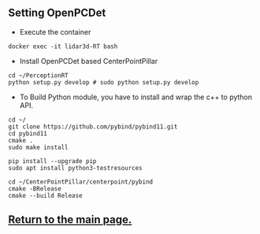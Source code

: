 
## Setting OpenPCDet

- Execute the container
```
docker exec -it lidar3d-RT bash
```

- Install OpenPCDet based CenterPointPillar
``` shell
cd ~/PerceptionRT
python setup.py develop # sudo python setup.py develop
```

- To Build Python module, you have to install and wrap the c++ to python API.
``` shell
cd ~/
git clone https://github.com/pybind/pybind11.git
cd pybind11
cmake .
sudo make install

pip install --upgrade pip
sudo apt install python3-testresources

cd ~/CenterPointPillar/centerpoint/pybind
cmake -BRelease
cmake --build Release
```

## [Return to the main page.](../README.md)
